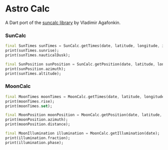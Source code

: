 # Astro Calc

A Dart port of the [suncalc library](https://github.com/mourner/suncalc) by Vladimir Agafonkin.

### SunCalc

~~~dart
final SunTimes sunTimes = SunCalc.getTimes(date, latitude, longitude, isUtc: false);
print(sunTimes.sunrise);
print(sunTimes.nauticalDusk);

final SunPosition sunPosition = SunCalc.getPosition(date, latitude, longitude);
print(sunPosition.azimuth);
print(sunTimes.altitude);
~~~

### MoonCalc

~~~dart
final MoonTimes moonTimes = MoonCalc.getTimes(date, latitude, longitude, isUtc: true);
print(moonTimes.rise);
print(moonTimes.set);

final MoonPosition moonPosition = MoonCalc.getPosition(date, latitude, longitude);
print(moonPosition.azimuth);
print(moonPosition.distance);

final MoonIllumination illumination = MoonCalc.getIllumination(date);
print(illumination.fraction);
print(illumination.phase);
~~~